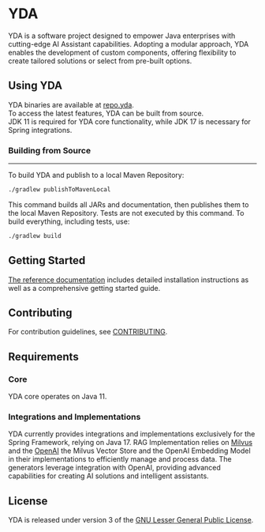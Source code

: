 

# YDA

YDA is a software project designed to empower Java enterprises with cutting-edge AI Assistant capabilities. Adopting a modular approach, YDA enables the development of custom components, offering flexibility to create tailored solutions or select from pre-built options.

## Using YDA

YDA binaries are available at [repo.yda](https://github.com/love-vector/yda).    
To access the latest features, YDA can be built from source.    
JDK 11 is required for YDA core functionality, while JDK 17 is necessary for Spring integrations.

### Building from Source
___ 
To build YDA and publish to a local Maven Repository:  

```bash 
./gradlew publishToMavenLocal
 ``` 

This command builds all JARs and documentation, then publishes them to the local Maven Repository. Tests are not executed by this command. To build everything, including tests, use:  

```bash 
./gradlew build
 ```

## Getting Started

[The reference documentation](#) includes detailed installation instructions as well as a comprehensive getting started guide.

Contributing
------- 
For contribution guidelines, see [CONTRIBUTING](#).

## Requirements

### Core
YDA core operates on Java 11.

### Integrations and Implementations
YDA currently provides integrations and implementations exclusively for the Spring Framework, relying on Java 17. RAG Implementation relies on [Milvus](https://milvus.io/) and the [OpenAI](https://platform.openai.com/docs/assistants/overview) the Milvus Vector Store and the OpenAI Embedding Model in their implementations to efficiently manage and process data. The generators leverage integration with OpenAI, providing advanced capabilities for creating AI solutions and intelligent assistants.

## License
YDA is released under version 3 of the [GNU Lesser General Public License](https://www.gnu.org/licenses/lgpl-3.0-standalone.html).
